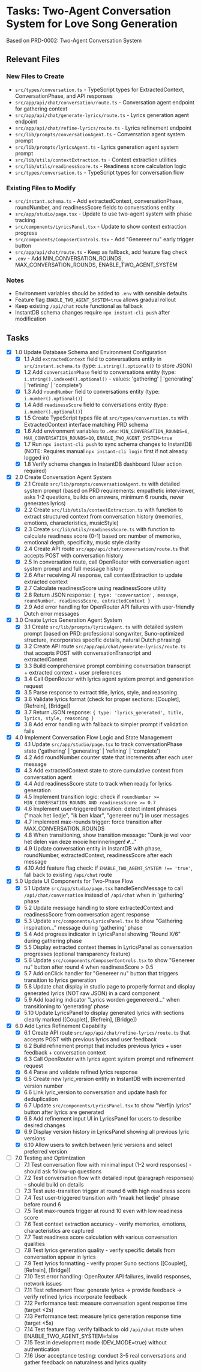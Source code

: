 # Tasks: Two-Agent Conversation System for Love Song Generation

Based on PRD-0002: Two-Agent Conversation System

## Relevant Files

### New Files to Create
- `src/types/conversation.ts` - TypeScript types for ExtractedContext, ConversationPhase, and API responses
- `src/app/api/chat/conversation/route.ts` - Conversation agent endpoint for gathering context
- `src/app/api/chat/generate-lyrics/route.ts` - Lyrics generation agent endpoint
- `src/app/api/chat/refine-lyrics/route.ts` - Lyrics refinement endpoint
- `src/lib/prompts/conversationAgent.ts` - Conversation agent system prompt
- `src/lib/prompts/lyricsAgent.ts` - Lyrics generation agent system prompt
- `src/lib/utils/contextExtraction.ts` - Context extraction utilities
- `src/lib/utils/readinessScore.ts` - Readiness score calculation logic
- `src/types/conversation.ts` - TypeScript types for conversation flow

### Existing Files to Modify
- `src/instant.schema.ts` - Add extractedContext, conversationPhase, roundNumber, and readinessScore fields to conversations entity
- `src/app/studio/page.tsx` - Update to use two-agent system with phase tracking
- `src/components/LyricsPanel.tsx` - Update to show context extraction progress
- `src/components/ComposerControls.tsx` - Add "Genereer nu" early trigger button
- `src/app/api/chat/route.ts` - Keep as fallback, add feature flag check
- `.env` - Add MIN_CONVERSATION_ROUNDS, MAX_CONVERSATION_ROUNDS, ENABLE_TWO_AGENT_SYSTEM

### Notes
- Environment variables should be added to `.env` with sensible defaults
- Feature flag `ENABLE_TWO_AGENT_SYSTEM=true` allows gradual rollout
- Keep existing `/api/chat` route functional as fallback
- InstantDB schema changes require `npx instant-cli push` after modification

## Tasks

- [x] 1.0 Update Database Schema and Environment Configuration
  - [x] 1.1 Add `extractedContext` field to conversations entity in `src/instant.schema.ts` (type: `i.string().optional()` to store JSON)
  - [x] 1.2 Add `conversationPhase` field to conversations entity (type: `i.string().indexed().optional()` - values: 'gathering' | 'generating' | 'refining' | 'complete')
  - [x] 1.3 Add `roundNumber` field to conversations entity (type: `i.number().optional()`)
  - [x] 1.4 Add `readinessScore` field to conversations entity (type: `i.number().optional()`)
  - [x] 1.5 Create TypeScript types file at `src/types/conversation.ts` with ExtractedContext interface matching PRD schema
  - [x] 1.6 Add environment variables to `.env`: `MIN_CONVERSATION_ROUNDS=6`, `MAX_CONVERSATION_ROUNDS=10`, `ENABLE_TWO_AGENT_SYSTEM=true`
  - [x] 1.7 Run `npx instant-cli push` to sync schema changes to InstantDB (NOTE: Requires manual `npx instant-cli login` first if not already logged in)
  - [x] 1.8 Verify schema changes in InstantDB dashboard (User action required)

- [x] 2.0 Create Conversation Agent System
  - [x] 2.1 Create `src/lib/prompts/conversationAgent.ts` with detailed system prompt (based on PRD requirements: empathetic interviewer, asks 1-2 questions, builds on answers, minimum 6 rounds, never generates lyrics)
  - [x] 2.2 Create `src/lib/utils/contextExtraction.ts` with function to extract structured context from conversation history (memories, emotions, characteristics, musicStyle)
  - [x] 2.3 Create `src/lib/utils/readinessScore.ts` with function to calculate readiness score (0-1) based on: number of memories, emotional depth, specificity, music style clarity
  - [x] 2.4 Create API route `src/app/api/chat/conversation/route.ts` that accepts POST with conversation history
  - [x] 2.5 In conversation route, call OpenRouter with conversation agent system prompt and full message history
  - [x] 2.6 After receiving AI response, call contextExtraction to update extracted context
  - [x] 2.7 Calculate readinessScore using readinessScore utility
  - [x] 2.8 Return JSON response: `{ type: 'conversation', message, roundNumber, readinessScore, extractedContext }`
  - [x] 2.9 Add error handling for OpenRouter API failures with user-friendly Dutch error messages

- [x] 3.0 Create Lyrics Generation Agent System
  - [x] 3.1 Create `src/lib/prompts/lyricsAgent.ts` with detailed system prompt (based on PRD: professional songwriter, Suno-optimized structure, incorporates specific details, natural Dutch phrasing)
  - [x] 3.2 Create API route `src/app/api/chat/generate-lyrics/route.ts` that accepts POST with conversationTranscript and extractedContext
  - [x] 3.3 Build comprehensive prompt combining conversation transcript + extracted context + user preferences
  - [x] 3.4 Call OpenRouter with lyrics agent system prompt and generation request
  - [x] 3.5 Parse response to extract title, lyrics, style, and reasoning
  - [x] 3.6 Validate lyrics format (check for proper sections: [Couplet], [Refrein], [Bridge])
  - [x] 3.7 Return JSON response: `{ type: 'lyrics_generated', title, lyrics, style, reasoning }`
  - [x] 3.8 Add error handling with fallback to simpler prompt if validation fails

- [x] 4.0 Implement Conversation Flow Logic and State Management
  - [x] 4.1 Update `src/app/studio/page.tsx` to track conversationPhase state ('gathering' | 'generating' | 'refining' | 'complete')
  - [x] 4.2 Add roundNumber counter state that increments after each user message
  - [x] 4.3 Add extractedContext state to store cumulative context from conversation agent
  - [x] 4.4 Add readinessScore state to track when ready for lyrics generation
  - [x] 4.5 Implement transition logic: check if `roundNumber >= MIN_CONVERSATION_ROUNDS AND readinessScore >= 0.7`
  - [x] 4.6 Implement user-triggered transition: detect intent phrases ("maak het liedje", "ik ben klaar", "genereer nu") in user messages
  - [x] 4.7 Implement max-rounds trigger: force transition after MAX_CONVERSATION_ROUNDS
  - [x] 4.8 When transitioning, show transition message: "Dank je wel voor het delen van deze mooie herinneringen! 💕..."
  - [x] 4.9 Update conversation entity in InstantDB with phase, roundNumber, extractedContext, readinessScore after each message
  - [x] 4.10 Add feature flag check: if `ENABLE_TWO_AGENT_SYSTEM !== 'true'`, fall back to existing `/api/chat` route

- [x] 5.0 Update UI Components for Two-Phase Flow
  - [x] 5.1 Update `src/app/studio/page.tsx` handleSendMessage to call `/api/chat/conversation` instead of `/api/chat` when in 'gathering' phase
  - [x] 5.2 Update message handling to store extractedContext and readinessScore from conversation agent response
  - [x] 5.3 Update `src/components/LyricsPanel.tsx` to show "Gathering inspiration..." message during 'gathering' phase
  - [x] 5.4 Add progress indicator in LyricsPanel showing "Round X/6" during gathering phase
  - [x] 5.5 Display extracted context themes in LyricsPanel as conversation progresses (optional transparency feature)
  - [x] 5.6 Update `src/components/ComposerControls.tsx` to show "Genereer nu" button after round 4 when readinessScore > 0.5
  - [x] 5.7 Add onClick handler for "Genereer nu" button that triggers transition to lyrics generation
  - [x] 5.8 Update chat display in studio page to properly format and display generated lyrics (NOT raw JSON) in a card component
  - [x] 5.9 Add loading indicator "Lyrics worden gegenereerd..." when transitioning to 'generating' phase
  - [x] 5.10 Update LyricsPanel to display generated lyrics with sections clearly marked ([Couplet], [Refrein], [Bridge])

- [x] 6.0 Add Lyrics Refinement Capability
  - [x] 6.1 Create API route `src/app/api/chat/refine-lyrics/route.ts` that accepts POST with previous lyrics and user feedback
  - [x] 6.2 Build refinement prompt that includes previous lyrics + user feedback + conversation context
  - [x] 6.3 Call OpenRouter with lyrics agent system prompt and refinement request
  - [x] 6.4 Parse and validate refined lyrics response
  - [x] 6.5 Create new lyric_version entity in InstantDB with incremented version number
  - [x] 6.6 Link lyric_version to conversation and update hash for deduplication
  - [x] 6.7 Update `src/components/LyricsPanel.tsx` to show "Verfijn lyrics" button after lyrics are generated
  - [x] 6.8 Add refinement input UI in LyricsPanel for users to describe desired changes
  - [x] 6.9 Display version history in LyricsPanel showing all previous lyric versions
  - [x] 6.10 Allow users to switch between lyric versions and select preferred version

- [ ] 7.0 Testing and Optimization
  - [ ] 7.1 Test conversation flow with minimal input (1-2 word responses) - should ask follow-up questions
  - [ ] 7.2 Test conversation flow with detailed input (paragraph responses) - should build on details
  - [ ] 7.3 Test auto-transition trigger at round 6 with high readiness score
  - [ ] 7.4 Test user-triggered transition with "maak het liedje" phrase before round 6
  - [ ] 7.5 Test max-rounds trigger at round 10 even with low readiness score
  - [ ] 7.6 Test context extraction accuracy - verify memories, emotions, characteristics are captured
  - [ ] 7.7 Test readiness score calculation with various conversation qualities
  - [ ] 7.8 Test lyrics generation quality - verify specific details from conversation appear in lyrics
  - [ ] 7.9 Test lyrics formatting - verify proper Suno sections ([Couplet], [Refrein], [Bridge])
  - [ ] 7.10 Test error handling: OpenRouter API failures, invalid responses, network issues
  - [ ] 7.11 Test refinement flow: generate lyrics → provide feedback → verify refined lyrics incorporate feedback
  - [ ] 7.12 Performance test: measure conversation agent response time (target <2s)
  - [ ] 7.13 Performance test: measure lyrics generation response time (target <5s)
  - [ ] 7.14 Test feature flag: verify fallback to old `/api/chat` route when ENABLE_TWO_AGENT_SYSTEM=false
  - [ ] 7.15 Test in development mode (DEV_MODE=true) without authentication
  - [ ] 7.16 User acceptance testing: conduct 3-5 real conversations and gather feedback on naturalness and lyrics quality
